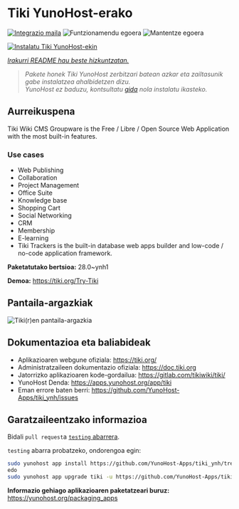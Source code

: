 <!--
Ohart ongi: README hau automatikoki sortu da <https://github.com/YunoHost/apps/tree/master/tools/readme_generator>ri esker
EZ editatu eskuz.
-->

# Tiki YunoHost-erako

[![Integrazio maila](https://apps.yunohost.org/badge/integration/tiki)](https://ci-apps.yunohost.org/ci/apps/tiki/)
![Funtzionamendu egoera](https://apps.yunohost.org/badge/state/tiki)
![Mantentze egoera](https://apps.yunohost.org/badge/maintained/tiki)

[![Instalatu Tiki YunoHost-ekin](https://install-app.yunohost.org/install-with-yunohost.svg)](https://install-app.yunohost.org/?app=tiki)

*[Irakurri README hau beste hizkuntzatan.](./ALL_README.md)*

> *Pakete honek Tiki YunoHost zerbitzari batean azkar eta zailtasunik gabe instalatzea ahalbidetzen dizu.*  
> *YunoHost ez baduzu, kontsultatu [gida](https://yunohost.org/install) nola instalatu ikasteko.*

## Aurreikuspena

Tiki Wiki CMS Groupware is the Free / Libre / Open Source Web Application with the most built-in features.

### Use cases

- Web Publishing
- Collaboration
- Project Management
- Office Suite
- Knowledge base
- Shopping Cart
- Social Networking
- CRM
- Membership
- E-learning
- Tiki Trackers is the built-in database web apps builder and low-code / no-code application framework.


**Paketatutako bertsioa:** 28.0~ynh1

**Demoa:** <https://tiki.org/Try-Tiki>

## Pantaila-argazkiak

![Tiki(r)en pantaila-argazkia](./doc/screenshots/Screenshot.png)

## Dokumentazioa eta baliabideak

- Aplikazioaren webgune ofiziala: <https://tiki.org/>
- Administratzaileen dokumentazio ofiziala: <https://doc.tiki.org>
- Jatorrizko aplikazioaren kode-gordailua: <https://gitlab.com/tikiwiki/tiki/>
- YunoHost Denda: <https://apps.yunohost.org/app/tiki>
- Eman errore baten berri: <https://github.com/YunoHost-Apps/tiki_ynh/issues>

## Garatzaileentzako informazioa

Bidali `pull request`a [`testing` abarrera](https://github.com/YunoHost-Apps/tiki_ynh/tree/testing).

`testing` abarra probatzeko, ondorengoa egin:

```bash
sudo yunohost app install https://github.com/YunoHost-Apps/tiki_ynh/tree/testing --debug
edo
sudo yunohost app upgrade tiki -u https://github.com/YunoHost-Apps/tiki_ynh/tree/testing --debug
```

**Informazio gehiago aplikazioaren paketatzeari buruz:** <https://yunohost.org/packaging_apps>
